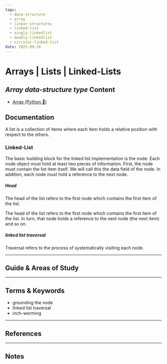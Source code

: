 ```yaml
---
tags:
  - data-structure
  - array
  - linear-structures
  - linked-list
  - singly-linkedlist
  - doubly-linkedlist
  - circular-linked-list
date: 2025-09-26
---
```

Arrays | Lists | Linked-Lists
========

*Array data-structure type*
Content
---------------

* [Array (Python 🐍)](300_Data-Structures/src/Linear-Structures/Array/Python/Array%20(Python%20🐍).md)

Documentation
-------------

A list is a collection of items where each item holds a relative position with respect to the others. 


### Linked-List

The basic building block for the linked list implementation is the node. Each node object must hold at least two pieces of information. First, the node must contain the list item itself. We will call this the data field of the node. In addition, each node must hold a reference to the next node.

##### **Head**

The head of the list refers to the first node which contains the first item of the list.

The head of the list refers to the first node which contains the first item of the list. In turn, that node holds a reference to the next node (the next item) and so on. 


##### linked list traversal

Traversal refers to the process of systematically visiting each node. 

-----------------------------------------------------------------------------------------------------

Guide & Areas of Study
-----------------------



-----------------------------------------------------------------------------------------------------

Terms & Keywords
----------------

- grounding the node
- linked list traversal
- inch-worming

-----------------------------------------------------------------------------------------------------

References
----------



-----------------------------------------------------------------------------------------------------

Notes
-----